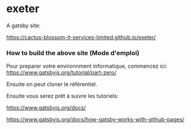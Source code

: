 # exeter
A gatsby site:

https://cactus-blossom-it-services-limited.github.io/exeter/

<h3>How to build the above site (Mode d'emploi)</h3>

Pour preparer votre environnment informatique, commencez ici:
https://www.gatsbyjs.org/tutorial/part-zero/

Ensuite on peut cloner le référentiel.

Ensuite vous serez prêt à suivre les tutoriels:

https://www.gatsbyjs.org/docs/

https://www.gatsbyjs.org/docs/how-gatsby-works-with-github-pages/

